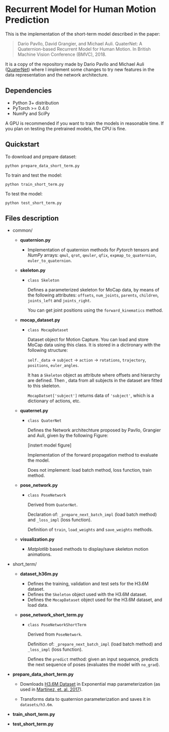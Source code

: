 # Recurrent Model for Human Motion Prediction

This is the implementation of the short-term model described in the paper:

> Dario Pavllo, David Grangier, and Michael Auli. QuaterNet: A Quaternion-based Recurrent Model for Human Motion. In British Machine Vision Conference (BMVC), 2018.

It is a copy of the repository made by Dario Pavllo and Michael Auli ([QuaterNet](https://github.com/facebookresearch/QuaterNet))
where I implement some changes to try new features in the data representation and the network architecture.

## Dependencies

* Python 3+ distribution
* PyTorch >= 0.4.0
* NumPy and SciPy

A GPU is recommended if you want to train the models in reasonable time. If you plan on testing the pretrained models, the CPU is fine.

## Quickstart

To download and prepare dataset:

    python prepare_data_short_term.py

To train and test the model:

    python train_short_term.py

To test the model:

    python test_short_term.py

## Files description

* common/

    * **quaternion.py**
        
        * Implementation of quaternion methods for *Pytorch* tensors and *NumPy* arrays:
        `qmul`, `qrot`, `qeuler`, `qfix`, `expmap_to_quaternion`, `euler_to_quaternion`.

    * **skeleton.py**

        * `class Skeleton`
        
            Defines a parameterized skeleton for MoCap data, by means of  the following attributes:
            `offsets`, `num_joints`, `parents`, `children`, `joints_left` and `joints_right`.

            You can get joint positions using the `forward_kinematics` method.

    * **mocap_dataset.py**
        
        * `class MocapDataset`
        
            Dataset object for Motion Capture. You can load and store MoCap data using this class.
            It is stored in a dictironary with the following structure:

            `self._data` -> `subject` -> `action` -> `rotations`, `trajectory`, `positions`, `euler_angles`.

            It has a `Skeleton` object as attribute where offsets and hierarchy are defined.
            Then , data from all subjects in the dataset are fitted to this skeleton.

            `MocapDatset['subject']` returns data of `'subject'`, which is a dictionary of actions, etc.

    * **quaternet.py**

        * `class QuaterNet`
        
            Defines the Network architechture proposed by Pavllo, Grangier and Auli, given by the following Figure:
        
            [instert model figure]

            Implementation of the forward propagation method to evaluate the model.

            Does not implement: load batch method, loss function, train method.

    * **pose_network.py**

        * `class PoseNetwork`

            Derived from `QuaterNet`.

            Declaration of: `_prepare_next_batch_impl` (load batch method) and `_loss_impl` (loss function).
            
            Definition of `train`, `load_weights` and `save_weights` methods.

    
    * **visualization.py**

        * *Matplotlib* based methods to display/save skeleton motion animations.
    
* short_term/

    * **dataset_h36m.py**

        * Defines the training, validation and test sets for the H3.6M dataset.
        * Defines the `Skeleton` object used with the H3.6M dataset.
        * Defines the `MocapDataset` object used for the H3.6M dataset, and load data.

    * **pose_network_short_term.py**

        * `class PoseNetworkShortTerm`
        
            Derived from `PoseNetwork`.

            Definition of: `_prepare_next_batch_impl` (load batch method) and `_loss_impl` (loss function).

            Defines the `predict` method: given an input sequence, predicts the next sequence of poses (evaluates the model with `no_grad`).

* **prepare_data_short_term.py**

    * Downloads [H3.6M Dataset](http://www.cs.stanford.edu/people/ashesh/h3.6m.zip) in Exponential map parameterization (as used in [Martínez, et. al. 2017](https://arxiv.org/abs/1705.02445)).
    
    * Transforms data to quaternion parameterization and saves it in `datasets/h3.6m`.


* **train_short_term.py**

* **test_short_term.py**